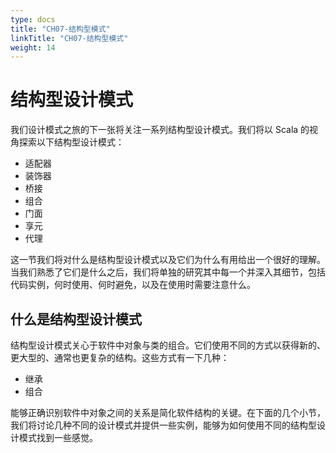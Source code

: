 ```yaml
---
type: docs
title: "CH07-结构型模式"
linkTitle: "CH07-结构型模式"
weight: 14
---
```


# 结构型设计模式

我们设计模式之旅的下一张将关注一系列结构型设计模式。我们将以 Scala 的视角探索以下结构型设计模式：

- 适配器
- 装饰器
- 桥接
- 组合
- 门面
- 享元
- 代理

这一节我们将对什么是结构型设计模式以及它们为什么有用给出一个很好的理解。当我们熟悉了它们是什么之后，我们将单独的研究其中每一个并深入其细节，包括代码实例，何时使用、何时避免，以及在使用时需要注意什么。

## 什么是结构型设计模式

结构型设计模式关心于软件中对象与类的组合。它们使用不同的方式以获得新的、更大型的、通常也更复杂的结构。这些方式有一下几种：

- 继承
- 组合

能够正确识别软件中对象之间的关系是简化软件结构的关键。在下面的几个小节，我们将讨论几种不同的设计模式并提供一些实例，能够为如何使用不同的结构型设计模式找到一些感觉。